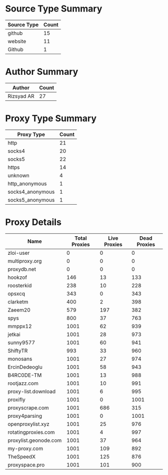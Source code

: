 # Source Type Summary

| Source Type | Count |
|-------------|-------|
| github | 15 |
| website | 11 |
| Github | 1 |


# Author Summary

| Author | Count |
|--------|-------|
| Rizsyad AR | 27 |


# Proxy Type Summary

| Proxy Type | Count |
|------------|-------|
| http | 21 |
| socks4 | 20 |
| socks5 | 22 |
| https | 14 |
| unknown | 4 |
| http_anonymous | 1 |
| socks4_anonymous | 1 |
| socks5_anonymous | 1 |


# Proxy Details

| Name | Total Proxies | Live Proxies | Dead Proxies |
|------|---------------|--------------|---------------|
| zloi-user | 0 | 0 | 0 |
| multiproxy.org | 0 | 0 | 0 |
| proxydb.net | 0 | 0 | 0 |
| hookzof | 146 | 13 | 133 |
| roosterkid | 238 | 10 | 228 |
| opsxcq | 343 | 0 | 343 |
| clarketm | 400 | 2 | 398 |
| Zaeem20 | 579 | 197 | 382 |
| spys | 800 | 37 | 763 |
| mmppx12 | 1001 | 62 | 939 |
| jetkai | 1001 | 28 | 973 |
| sunny9577 | 1001 | 60 | 941 |
| ShiftyTR | 993 | 33 | 960 |
| monosans | 1001 | 27 | 974 |
| ErcinDedeoglu | 1001 | 58 | 943 |
| B4RC0DE-TM | 1001 | 13 | 988 |
| rootjazz.com | 1001 | 10 | 991 |
| proxy-list.download | 1001 | 6 | 995 |
| proxifly | 1001 | 0 | 1001 |
| proxyscrape.com | 1001 | 686 | 315 |
| proxy4parsing | 1001 | 0 | 1001 |
| openproxylist.xyz | 1001 | 25 | 976 |
| rotatingproxies.com | 1001 | 4 | 997 |
| proxylist.geonode.com | 1001 | 37 | 964 |
| my-proxy.com | 1001 | 109 | 892 |
| TheSpeedX | 1001 | 125 | 876 |
| proxyspace.pro | 1001 | 101 | 900 |
